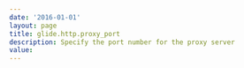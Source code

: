 ```yaml
---
date: '2016-01-01'
layout: page
title: glide.http.proxy_port
description: Specify the port number for the proxy server
value:  
---
```


